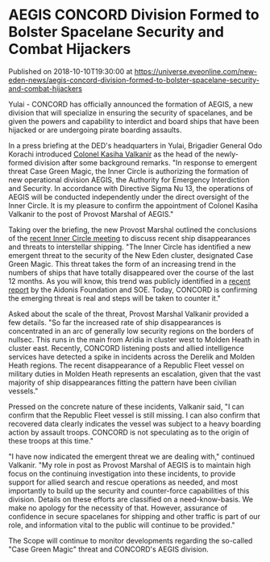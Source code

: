 # AEGIS CONCORD Division Formed to Bolster Spacelane Security and Combat Hijackers
Published on 2018-10-10T19:30:00 at https://universe.eveonline.com/new-eden-news/aegis-concord-division-formed-to-bolster-spacelane-security-and-combat-hijackers

Yulai - CONCORD has officially announced the formation of AEGIS, a new division that will specialize in ensuring the security of spacelanes, and be given the powers and capability to interdict and board ships that have been hijacked or are undergoing pirate boarding assaults.

In a press briefing at the DED's headquarters in Yulai, Brigadier General Odo Korachi introduced [Colonel Kasiha Valkanir](https://twitter.com/concordvalkanir) as the head of the newly-formed division after some background remarks. "In response to emergent threat Case Green Magic, the Inner Circle is authorizing the formation of new operational division AEGIS, the Authority for Emergency Interdiction and Security. In accordance with Directive Sigma Nu 13, the operations of AEGIS will be conducted independently under the direct oversight of the Inner Circle. It is my pleasure to confirm the appointment of Colonel Kasiha Valkanir to the post of Provost Marshal of AEGIS."

Taking over the briefing, the new Provost Marshal outlined the conclusions of the [recent Inner Circle meeting](https://community.eveonline.com/news/news-channels/world-news/concord-inner-circle-meeting-to-discuss-ship-disappearances-colonel-valkanir-attending/) to discuss recent ship disappearances and threats to interstellar shipping. "The Inner Circle has identified a new emergent threat to the security of the New Eden cluster, designated Case Green Magic. This threat takes the form of an increasing trend in the numbers of ships that have totally disappeared over the course of the last 12 months. As you will know, this trend was publicly identified in a [recent report](https://community.eveonline.com/news/news-channels/world-news/large-increase-in-crew-losses-says-joint-report-by-aidonis-foundation-and-soe/) by the Aidonis Foundation and SOE. Today, CONCORD is confirming the emerging threat is real and steps will be taken to counter it."

Asked about the scale of the threat, Provost Marshal Valkanir provided a few details. "So far the increased rate of ship disappearances is concentrated in an arc of generally low security regions on the borders of nullsec. This runs in the main from Aridia in cluster west to Molden Heath in cluster east. Recently, CONCORD listening posts and allied intelligence services have detected a spike in incidents across the Derelik and Molden Heath regions. The recent disappearance of a Republic Fleet vessel on military duties in Molden Heath represents an escalation, given that the vast majority of ship disappearances fitting the pattern have been civilian vessels."

Pressed on the concrete nature of these incidents, Valkanir said, "I can confirm that the Republic Fleet vessel is still missing. I can also confirm that recovered data clearly indicates the vessel was subject to a heavy boarding action by assault troops. CONCORD is not speculating as to the origin of these troops at this time."

"I have now indicated the emergent threat we are dealing with," continued Valkanir. "My role in post as Provost Marshal of AEGIS is to maintain high focus on the continuing investigation into these incidents, to provide support for allied search and rescue operations as needed, and most importantly to build up the security and counter-force capabilities of this division. Details on these efforts are classified on a need-know-basis. We make no apology for the necessity of that. However, assurance of confidence in secure spacelanes for shipping and other traffic is part of our role, and information vital to the public will continue to be provided."

The Scope will continue to monitor developments regarding the so-called "Case Green Magic" threat and CONCORD's AEGIS division.
